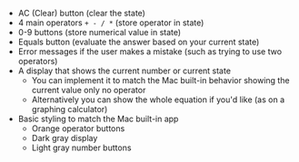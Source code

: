 * AC (Clear) button (clear the state)
* 4 main operators `+ - / *` (store operator in state)
* 0-9 buttons (store numerical value in state)
* Equals button (evaluate the answer based on your current state)
* Error messages if the user makes a mistake (such as trying to use two operators)
* A display that shows the current number or current state
   * You can implement it to match the Mac built-in behavior showing the current value only no operator 
   * Alternatively you can show the whole equation if you'd like (as on a graphing calculator)
* Basic styling to match the Mac built-in app 
    * Orange operator buttons
    * Dark gray display
    * Light gray number buttons
    
